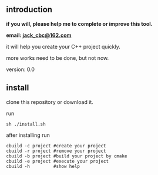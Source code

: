 ## introduction
**if you will, please help me to complete or improve this tool.**

**email: jack_cbc@162.com**

it will help you create your C++ project quickly.

more works need to be done, but not now.

version: 0.0

## install
clone this repository or download it.

run 
```shell
sh ./install.sh
```

after installing run
```shell
cbuild -c project #create your project
cbuild -r project #remove your project
cbuild -b project #build your project by cmake
cbuild -e project #execute your project
cbuild -h         #show help
```